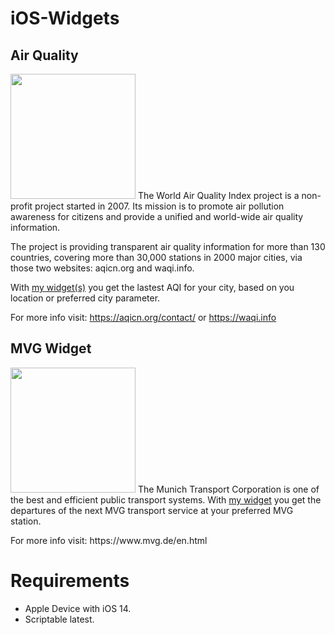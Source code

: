 # iOS-Widgets

<h2>Air Quality</h2>
<img src="https://user-images.githubusercontent.com/73252614/103410002-a9f53200-4b69-11eb-9f35-8e3ee806b272.jpeg" width="200">
The World Air Quality Index project is a non-profit project started in 2007. Its mission is to promote air pollution awareness for citizens and provide a unified and world-wide air quality information. 

The project is providing transparent air quality information for more than 130 countries, covering more than 30,000 stations in 2000 major cities, via those two websites: aqicn.org and waqi.info.

With <a href="https://github.com/ChristophObermeier/iOS-Widgets/tree/main/Air%20Polution%20Widget">my widget(s)</a> you get the lastest AQI for your city, based on you location or preferred city parameter.

For more info visit: https://aqicn.org/contact/ or https://waqi.info


<h2>MVG Widget</h2> 
<img src="https://user-images.githubusercontent.com/73252614/102694125-6290ac80-421f-11eb-885d-8a68078d79ac.jpeg" width="200">
The Munich Transport Corporation is one of the best and efficient public transport systems. With <a href ="https://github.com/ChristophObermeier/iOS-Widgets/tree/main/MVG-Widget">my widget</a> you get the departures of the next MVG transport service at your preferred MVG station. 
</p>
For more info visit: https://www.mvg.de/en.html


<h1>Requirements</h1>

- Apple Device with iOS 14.
- Scriptable latest.

